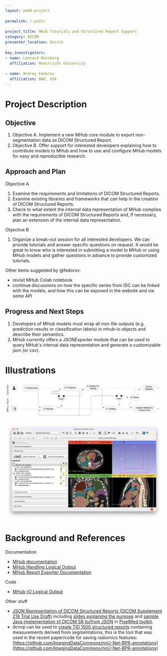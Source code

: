 ```yaml
---
layout: pw40-project

permalink: /:path/

project_title: MHub Tutorials and Structured Report Support
category: DICOM
presenter_location: Onsite

key_investigators:
- name: Leonard Nürnberg
  affiliation: Maastricht University

- name: Andrey Fedorov
  affiliation: BWH, USA
---
```


# Project Description

<!-- Add a short paragraph describing the project. -->

## Objective

<!-- Describe here WHAT you would like to achieve (what you will have as end result). -->

1. Objective A. Implement a new MHub core module to export non-segmentation data as DICOM Structured Report.
1. Objective B. Offer support for interested developers explaining how to contribute models to MHub and how to use and configure MHub models for easy and reproducible research.

## Approach and Plan

<!-- Describe here HOW you would like to achieve the objectives stated above. -->

Objective A
1. Examine the requirements and limitations of DICOM Structured Reports.
1. Examine existing libraries and frameworks that can help in the creation of DICOM Structured Reports.
1. Check to what extent the internal data representation of MHub complies with the requirements of DICOM Structured Reports and, if necessary, plan an extension of the internal data representation.

Objective B
1. Organize a break-out session for all interested developers. We can provide tutorials and answer specific questions on request. It would be great to know who is interested in submitting a model to MHub or using MHub models and gather questions in advance to provide customized tutorials.

Other items suggested by @fedorov:
* revisit MHub Colab notebook
* continue discussions on how the specific series from IDC can be linked with the models, and how this can be exposed in the website and via some API

## Progress and Next Steps

<!-- Update this section as you make progress, describing of what you have ACTUALLY DONE.
     If there are specific steps that you could not complete then you can describe them here, too. -->

1. Developers of MHub models must wrap all non-file outputs (e.g. prediction results or classification labels) in mhub-io objects and describe their semantics.
1. MHub currently offers a JSONExporter module that can be used to query MHub's internal data representation and generate a customizable json (or csv).

# Illustrations

<!-- Add pictures and links to videos that demonstrate what has been accomplished.
![Description of picture](Example2.jpg)
![Some more images](Example2.jpg)
-->

![MHub Submission Process](https://raw.githubusercontent.com/MHubAI/documentation/main/documentation/figures/submission_sequence_diagram.png)

![Slicer MHub Visualization](https://raw.githubusercontent.com/MHubAI/documentation/main/tutorials/run_totalsegmentator_on_idc_collection/figures/slicer_inspect_data.png)

# Background and References

<!-- If you developed any software, include link to the source code repository.
     If possible, also add links to sample data, and to any relevant publications. -->

Documentation
- [MHub documentation](https://github.com/MHubAI/documentation)
- [MHub Handling Logical Output](https://github.com/MHubAI/documentation/blob/main/documentation/mhubio/how_to_write_an_mhubio_module.md#handling-logical-output-data)
- [MHub Report Exporter Documentation](https://github.com/MHubAI/mhubio/blob/main/mhubio/core/RunnerOutput.py)

Code
- [MHub-IO Logical Output](https://github.com/MHubAI/mhubio/blob/main/mhubio/core/RunnerOutput.py)

Other stuff
- [JSON Representation of DICOM Structured Reports (DICOM Supplement 219 Trial Use Draft)](https://www.dclunie.com/dicom-status/status.html#Supplement219) including [slides explaining the purpose](https://dicom.nema.org/medical/dicom/Supps/Frozen/sup219_fz_JSONSR_TrialUse_Slides_20200116.pptx) and [sample Java implementation of DICOM SR to/from JSON](https://www.dclunie.com/pixelmed/software/javadoc/com/pixelmed/dicom/JSONRepresentationOfStructuredReportObjectFactory.html) in [PixelMed toolkit](https://www.dclunie.com/pixelmed/software/index.html).
- dcmqi can be used to [create TID 1500 structured reports](https://qiicr.gitbook.io/dcmqi-guide/opening/cmd_tools/sr/tid1500writer) containing measurements derived from segmentations; this is the tool that was used in the recent paper/code for saving radiomics features: [https://github.com/ImagingDataCommons/nnU-Net-BPR-annotations](https://github.com/ImagingDataCommons/nnU-Net-BPR-annotations)

